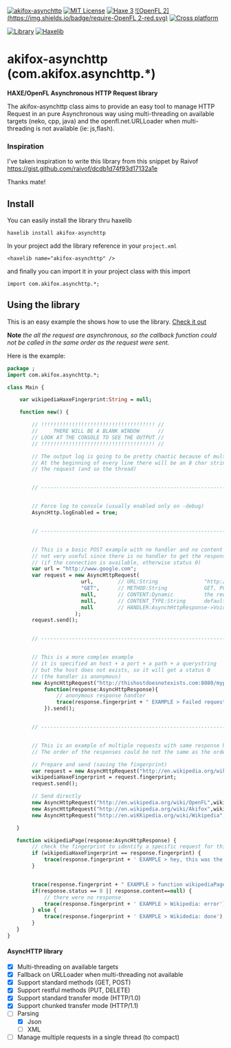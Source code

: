 [![akifox-asynchttp](https://img.shields.io/badge/library-akifox%20asynchttp%200.2.1-brightgreen.svg)]()
[![MIT License](https://img.shields.io/badge/license-MIT-blue.svg)](LICENSE)
[![Haxe 3](https://img.shields.io/badge/language-Haxe%203-orange.svg)](http://www.haxe.org)
[![OpenFL 2](https://img.shields.io/badge/require-OpenFL 2-red.svg)](http://www.openfl.org)
[![Cross platform](https://img.shields.io/badge/platform-cross%20platform-lightgrey.svg)](http://www.openfl.org)

[![Library](https://img.shields.io/badge/type-haxelib%20library-orange.svg)](http://lib.haxe.org/p/akifox-asynchttp)
[![Haxelib](https://img.shields.io/badge/distr-v0.2.1-yellow.svg)](http://lib.haxe.org/p/akifox-asynchttp)

# akifox-asynchttp (com.akifox.asynchttp.*)
**HAXE/OpenFL Asynchronous HTTP Request library**

The akifox-asynchttp class aims to provide an easy tool to manage HTTP Request in an pure Asynchronous way using multi-threading on available targets (neko, cpp, java) and the openfl.net.URLLoader when multi-threading is not available (ie: js,flash).

### Inspiration

I've taken inspiration to write this library from this snippet by Raivof
https://gist.github.com/raivof/dcdb1d74f93d17132a1e

Thanks mate!


## Install

You can easily install the library thru haxelib

```
haxelib install akifox-asynchttp
```

In your project add the library reference in your ```project.xml```

```
<haxelib name="akifox-asynchttp" />
```

and finally you can import it in your project class with this import
```
import com.akifox.asynchttp.*;
```

## Using the library

This is an easy example the shows how to use the library. [Check it out](/samples/simple/)

**Note** *the all the request are asynchronous, so the callback function could not be called in the same order as the request were sent.*


Here is the example:
````haxe
package ;
import com.akifox.asynchttp.*;

class Main {

	var wikipediaHaxeFingerprint:String = null;

    function new() {

   		// !!!!!!!!!!!!!!!!!!!!!!!!!!!!!!!!!!!!! //
   		//     THERE WILL BE A BLANK WINDOW	     //
   		// LOOK AT THE CONSOLE TO SEE THE OUTPUT //
   		// !!!!!!!!!!!!!!!!!!!!!!!!!!!!!!!!!!!!! //

   		// The output log is going to be pretty chaotic because of multi-threading
   		// At the beginning of every line there will be an 8 char string that identify
   		// the request (and so the thread)


		// --------------------------------------------------------------------------------------------------


   		// Force log to console (usually enabled only on -debug)
		AsyncHttp.logEnabled = true;


		// --------------------------------------------------------------------------------------------------


		// This is a basic POST example with no handler and no content
		// not very useful since there is no handler to get the response but it works getting a status 200
		// (if the connection is available, otherwise status 0)
		var url = "http://www.google.com";
		var request = new AsyncHttpRequest(
						url, 		// URL:String				"http://host:port/path?querystring"
						"GET",		// METHOD:String			GET, POST, PUT, DELETE
						null,		// CONTENT:Dynamic			the request content		
						null,		// CONTENT_TYPE:String		default is "application/x-www-form-urlencoded"
						null        // HANDLER:AsynchHttpResponse->Void (the function that will handle the response)
					  );
		request.send();


		// --------------------------------------------------------------------------------------------------


		// This is a more complex example
		// it is specified an host + a port + a path + a querystring
		// but the host does not exists, so it will get a status 0
		// (the handler is anonymous)
		new AsyncHttpRequest("http://thishostdoesnotexists.com:8080/mypage?field=test&field2=test",
			function(response:AsyncHttpResponse){
				// anonymous response handler
		 		trace(response.fingerprint + " EXAMPLE > Failed request because of host (status: " + response.status + " time: " + response.time + "s)");
			}).send();


		// --------------------------------------------------------------------------------------------------


		// This is an example of multiple requests with same response handler
		// The order of the responses could be not the same as the order of the requests

		// Prepare and send (saving the fingerprint)
		var request = new AsyncHttpRequest("http://en.wikipedia.org/wiki/Haxe",wikipediaPage);
		wikipediaHaxeFingerprint = request.fingerprint;
		request.send();

		// Send directly
		new AsyncHttpRequest("http://en.wikipedia.org/wiki/OpenFL",wikipediaPage).send(); 		// good
		new AsyncHttpRequest("http://en.wikipedia.org/wiki/Akifox",wikipediaPage).send(); 		// no page (yet)
		new AsyncHttpRequest("http://en.wiKKipedia.org/wiki/Wikipedia",wikipediaPage).send(); // wrong host

   }

   function wikipediaPage(response:AsyncHttpResponse) {
   		// check the fingerprint to identify a specific request for this handler
   		if (wikipediaHaxeFingerprint == response.fingerprint) {
   			trace(response.fingerprint + ' EXAMPLE > hey, this was the Haxe Wikipedia page request!');
   		}


		trace(response.fingerprint + " EXAMPLE > function wikipediaPage: " + response.fingerprint + " status: " + response.status + " time: " + response.time);
		if(response.status == 0 || response.content==null) {
			// there were no response
			trace(response.fingerprint + ' EXAMPLE > Wikipedia: error');
		} else {
			trace(response.fingerprint + ' EXAMPLE > Wikidedia: done');
		}
   }
}
````


#### AsyncHTTP library
- [x] Multi-threading on available targets
- [x] Fallback on URLLoader when multi-threading not available
- [x] Support standard methods (GET, POST)
- [x] Support restful methods (PUT, DELETE)
- [x] Support standard transfer mode (HTTP/1.0)
- [x] Support chunked transfer mode (HTTP/1.1)
- [ ] Parsing
  - [x] Json
  - [ ] XML
- [ ] Manage multiple requests in a single thread (to compact)
